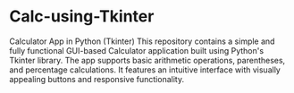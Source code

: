 # Calc-using-Tkinter
Calculator App in Python (Tkinter)  This repository contains a simple and fully functional GUI-based Calculator application built using Python's Tkinter library. The app supports basic arithmetic operations, parentheses, and percentage calculations. It features an intuitive interface with visually appealing buttons and responsive functionality.
